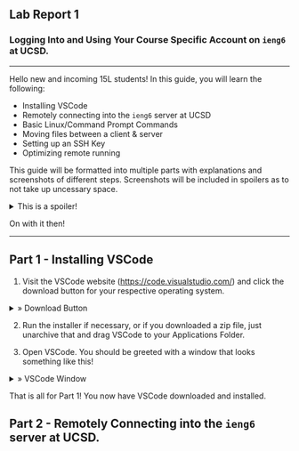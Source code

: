 ## Lab Report 1
### Logging Into and Using Your Course Specific Account on ```ieng6``` at UCSD.
---

Hello new and incoming 15L students! In this guide, you will learn the following:
- Installing VSCode
- Remotely connecting into the ```ieng6``` server at UCSD
- Basic Linux/Command Prompt Commands
- Moving files between a client & server
- Setting up an SSH Key
- Optimizing remote running

This guide will be formatted into multiple parts with explanations and screenshots of different steps. Screenshots will be included in spoilers as to not take up uncessary space. 
<details>
  <summary>This is a spoiler!</summary>
  This is the inside of a spoiler where images will be located!
  </details>

On with it then!

---

## Part 1 - Installing VSCode
1. Visit the VSCode website (https://code.visualstudio.com/) and click the download button for your respective operating system.
<details>
  <summary>» Download Button</summary>
  ![VSCode Download Button](lab1images/vscodedownloadbutton.png)
</details>
  
2. Run the installer if necessary, or if you downloaded a zip file, just unarchive that and drag VSCode to your Applications Folder.

3. Open VSCode. You should be greeted with a window that looks something like this!
<details>
  <summary>» VSCode Window</summary>
  ![VSCode Window](lab1images/vscodewindow.png)
  </details>

That is all for Part 1! You now have VSCode downloaded and installed.

## Part 2 - Remotely Connecting into the ```ieng6``` server at UCSD.
  
  
